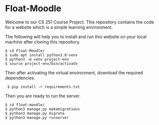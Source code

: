 # Float-Moodle
Welcome to our CS 251 Course Project. This repository contains the code for a website which is a simple learning environment.

The following will help you to install and run this website on your local machine after cloning this repository.

```
$ cd Float-Moodle/
$ sudo apt install python3.8-venv
$ python3 -m venv project-env
$ source project-env/bin/activate
```
Then after activating the virtual environment, download the required dependencies.

``` $ pip install -r requirements.txt```

Then you are ready to run the server. 

```
$ cd float-moodle/
$ python3 manage.py makemigrations
$ python3 manage.py migrate
$ python3 manage.py runserver
```
